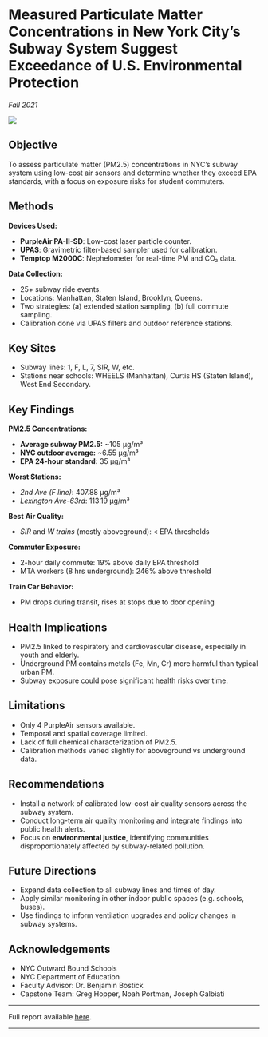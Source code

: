 # Measured Particulate Matter Concentrations in New York City’s Subway System Suggest Exceedance of U.S. Environmental Protection
*Fall 2021*

![](https://upload.wikimedia.org/wikipedia/commons/2/26/Empty_subway_in_NYC.jpg)


## Objective
To assess particulate matter (PM2.5) concentrations in NYC’s subway system using low-cost air sensors and determine whether they exceed EPA standards, with a focus on exposure risks for student commuters.


## Methods

**Devices Used:**

  - **PurpleAir PA-II-SD**: Low-cost laser particle counter.
  - **UPAS**: Gravimetric filter-based sampler used for calibration.
  - **Temptop M2000C**: Nephelometer for real-time PM and CO₂ data.

**Data Collection:**

  - 25+ subway ride events.
  - Locations: Manhattan, Staten Island, Brooklyn, Queens.
  - Two strategies: (a) extended station sampling, (b) full commute sampling.
  - Calibration done via UPAS filters and outdoor reference stations.


## Key Sites

- Subway lines: 1, F, L, 7, SIR, W, etc.
- Stations near schools: WHEELS (Manhattan), Curtis HS (Staten Island), West End Secondary.


## Key Findings

**PM2.5 Concentrations:**

  - **Average subway PM2.5:** ~105 µg/m³
  - **NYC outdoor average:** ~6.55 µg/m³
  - **EPA 24-hour standard:** 35 µg/m³

**Worst Stations:**

  - *2nd Ave (F line)*: 407.88 µg/m³
  - *Lexington Ave-63rd*: 113.19 µg/m³

**Best Air Quality:**

  - *SIR* and *W trains* (mostly aboveground): < EPA thresholds

**Commuter Exposure:**

  - 2-hour daily commute: 19% above daily EPA threshold
  - MTA workers (8 hrs underground): 246% above threshold

**Train Car Behavior:**

  - PM drops during transit, rises at stops due to door opening


## Health Implications

- PM2.5 linked to respiratory and cardiovascular disease, especially in youth and elderly.
- Underground PM contains metals (Fe, Mn, Cr) more harmful than typical urban PM.
- Subway exposure could pose significant health risks over time.


## Limitations

- Only 4 PurpleAir sensors available.
- Temporal and spatial coverage limited.
- Lack of full chemical characterization of PM2.5.
- Calibration methods varied slightly for aboveground vs underground data.


## Recommendations

- Install a network of calibrated low-cost air quality sensors across the subway system.
- Conduct long-term air quality monitoring and integrate findings into public health alerts.
- Focus on **environmental justice**, identifying communities disproportionately affected by subway-related pollution.


## Future Directions

- Expand data collection to all subway lines and times of day.
- Apply similar monitoring in other indoor public spaces (e.g. schools, buses).
- Use findings to inform ventilation upgrades and policy changes in subway systems.


## Acknowledgements

- NYC Outward Bound Schools
- NYC Department of Education
- Faculty Advisor: Dr. Benjamin Bostick
- Capstone Team: Greg Hopper, Noah Portman, Joseph Galbiati

---

Full report available [here](pdfs/Capstone_Final_Draft_Fall_2021.pdf).

---